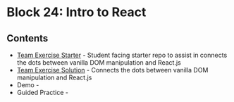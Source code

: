 # Block 24: Intro to React

## Contents

- [Team Exercise Starter](https://github.com/FullstackAcademy/TeamExercise.Vanilla-DOM-to-React) - Student facing starter repo to assist in connects the dots between vanilla DOM manipulation and React.js
- [Team Exercise Solution](./team_exercise/) - Connects the dots between vanilla DOM manipulation and React.js
- Demo -
- Guided Practice -
